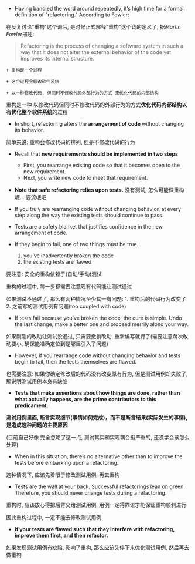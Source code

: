 + Having bandied the word around repeatedly, it’s high time for a formal definition of "refactoring." According to Fowler:

在反复讨论"重构"这个词后, 是时候正式解释"重构"这个词的定义了, 据*Martin Fowler*描述:

> Refactoring is the process of changing a software system in such a way that it does not alter the external behavior of the code yet improves its internal structure.

    + 重构是一个过程

    + 这个过程会修改软件系统

    + 以一种修改代码, 但同时不修改代码外部行为的方式 来优化代码的内部结构

重构是一种 以修改代码但同时不修改代码的外部行为的方式**优化代码内部结构以有优化整个软件系统**的过程

+ In short, refactoring alters the **arrangement of code** without changing its behavior.

简单来说: 重构会修改代码的排列, 但是不修改代码的行为

+ Recall that **new requirements should be implemented in two steps**
    + First, you rearrange existing code so that it becomes open to the new requirement.
    + Next, you write new code to meet that requirement.

+ **Note that safe refactoring relies upon tests.** 没有测试, 怎么可能做重构呢... 耍流氓吧
+ If you truly are rearranging code without changing behavior, at every step along the way the existing tests should continue to pass.
+ Tests are a safety blanket that justifies confidence in the new arrangement of code.
+ If they begin to fail, one of two things must be true.
    1. you’ve inadvertently broken the code
    2. the existing tests are flawed

要注意: 安全的重构依赖于(自动/手动)测试

重构的过程中, 每一步都需要注意现有代码能让测试通过


如果测试不通过了, 那么有两种情况至少其一有问题: 1. 重构后的代码行为改变了 2. 之前写的测试用例有问题(too coupled with code)

+ If tests fail because you’ve broken the code, the cure is simple. Undo the last change, make a better one and proceed merrily along your way.

如果刚刚的改动让测试没通过, 只需要撤销改动, 重新编写就行了(需要注意每次改动要小, 确保能准确定位到是哪里引入了问题)

+ However, if you rearrange code without changing behavior and tests begin to fail, then the tests themselves are flawed.

也需要注意: 如果你确定修改后的代码没有改变原有行为, 但是测试用例却失败了, 那说明测试用例本身有缺陷

+ **Tests that make assertions about how things are done, rather than what actually happens, are the prime contributors to this predicament.**

**测试用例里面, 断言实现细节(事情如何完成)，而不是断言结果(实际发生的事情), 是造成这种问题的主要原因**

(目前自己好像 完全忽略了这一点, 测试其实和实现耦合挺严重的, 还没学会该怎么处理)

+ When in this situation, there’s no alternative other than to improve the tests before embarking upon a refactoring.

这种情况下, 应该先着眼于修改测试用例, 再去重构

+ Tests are the wall at your back. Successful refactorings lean on green. Therefore, you should never change tests during a refactoring.

重构时, 应该放心得把后背交给测试用例, 用例一定得靠谱才能保证重构顺利进行

因此重构过程中, 一定不能去修改测试用例

+ **If your tests are flawed such that they interfere with refactoring, improve them first, and then refactor.**

如果发现测试用例有缺陷, 影响了重构, 那么应该先停下来优化测试用例, 然后再去做重构

